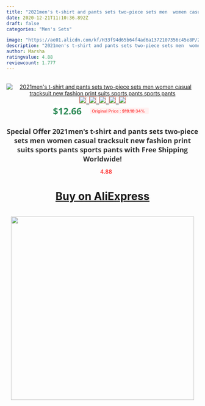 ```yaml
---
title: "2021men's t-shirt and pants sets two-piece sets men  women casual tracksuit new fashion print suits sports pants sports pants"
date: 2020-12-21T11:10:36.892Z
draft: false
categories: "Men's Sets"

image: "https://ae01.alicdn.com/kf/H33f94d65b64f4ad6a1372107356c45e8P/2021men-s-t-shirt-and-pants-sets-two-piece-sets-men-women-casual-tracksuit-new-fashion.jpg"
description: "2021men's t-shirt and pants sets two-piece sets men  women casual tracksuit new fashion print suits sports pants sports pants"
author: Marsha
ratingvalue: 4.88
reviewcount: 1.777
---
```

<br>
<div style="text-align: center;">
<a href="https://s.click.aliexpress.com/e/_9IPLl7" target="_blank" rel="nofollow noopener noreferrer"><img alt="2021men's t-shirt and pants sets two-piece sets men  women casual tracksuit new fashion print suits sports pants sports pants" class="magnifier-image" src="https://ae01.alicdn.com/kf/H33f94d65b64f4ad6a1372107356c45e8P/2021men-s-t-shirt-and-pants-sets-two-piece-sets-men-women-casual-tracksuit-new-fashion.jpg_640x640.jpg">
<br>
<img style="border:1px solid salmon" src="https://ae01.alicdn.com/kf/H33f94d65b64f4ad6a1372107356c45e8P/2021men-s-t-shirt-and-pants-sets-two-piece-sets-men-women-casual-tracksuit-new-fashion.jpg_120x120.jpg">&nbsp;&nbsp;<img style="border:1px solid salmon" src="https://ae01.alicdn.com/kf/H1a697d1865374fa28f4dc6a8dab1a8948/2021men-s-t-shirt-and-pants-sets-two-piece-sets-men-women-casual-tracksuit-new-fashion.jpg_120x120.jpg">&nbsp;&nbsp;<img style="border:1px solid salmon" src="https://ae01.alicdn.com/kf/Hea8d0e8ae80c4380bb0aba447b35ed3f3/2021men-s-t-shirt-and-pants-sets-two-piece-sets-men-women-casual-tracksuit-new-fashion.jpg_120x120.jpg">&nbsp;&nbsp;<img style="border:1px solid salmon" src="https://ae01.alicdn.com/kf/H25febb1130a34ba39f25c6c3ec2b765bu/2021men-s-t-shirt-and-pants-sets-two-piece-sets-men-women-casual-tracksuit-new-fashion.jpg_120x120.jpg">&nbsp;&nbsp;<img style="border:1px solid salmon" src="https://ae01.alicdn.com/kf/H760c55ffaaed4f92b43192535dcabfb5x/2021men-s-t-shirt-and-pants-sets-two-piece-sets-men-women-casual-tracksuit-new-fashion.jpg_120x120.jpg"></a></div><br0>
<div style="text-align: center;"><span style="background-color: white; border: 0px; box-sizing: border-box; color: seagreen; display: inline-block; font-family: &quot;open sans&quot; , &quot;arial&quot; , &quot;helvetica&quot; , sans-serif , &quot;heiti&quot;; font-size: 24px; font-stretch: inherit; font-weight: 700; line-height: inherit; margin: 0px 10px 0px 0px; padding: 0px; vertical-align: middle;">$12.66 </span>
<span style="background: rgb(255 , 241 , 241); border-radius: 3px; border: 0px; box-sizing: border-box; color: #ff4747; display: inline-block; font-family: inherit; font-size: 12px; font-stretch: inherit; font-style: inherit; font-variant: inherit; font-weight: 600; line-height: inherit; margin: 0px; padding: 2px 5px; transform: scale(0.9); vertical-align: middle;">Original Price : <b style="text-decoration: line-through;">$19.18 </b> 34%&nbsp;&nbsp;</span></div>
<h1 style="color: #333333; display: inline-block; font-family: &quot;open sans&quot; , &quot;arial&quot; , &quot;helvetica&quot; , sans-serif , &quot;heiti&quot;; font-size: 18px; font-stretch: inherit; font-weight: 700; text-align: center;">Special Offer 2021men's t-shirt and pants sets two-piece sets men  women casual tracksuit new fashion print suits sports pants sports pants with Free Shipping Worldwide!</h1>
<div style="color: #ff4747; text-align: center;">
<img src="https://4.bp.blogspot.com/-M0ZcTcb-5uY/XleCXlxnR4I/AAAAAAAAAEc/OrjgMkXV1oMQFaCRZj5HQwOCBcu3w1FegCPcBGAYYCw/s1600/star.png" style="height: 15px;">&nbsp;<b>4.88</b></div>
<div class="button_cont" align="center"><a class="buynow_a" href="https://s.click.aliexpress.com/e/_9IPLl7" target="_blank" rel="nofollow noopener noreferrer"><H1>Buy on AliExpress</H1></a></div><br>
<div class="separator" style="clear: both; text-align: center;">
<img src="https://lh3.googleusercontent.com/-pTy5HemUv9M/XlePHvY0dAI/AAAAAAAAAE4/0nX5iRUoIWY8eMW9Dpxeirr157OZliDIgCLcBGAsYHQ/s1600/badge.gif" width="480">
</div>
